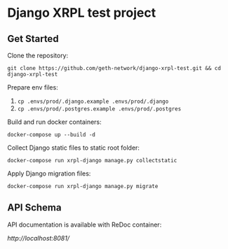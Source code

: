 # Django XRPL test project

## Get Started
Clone the repository:

`git clone https://github.com/geth-network/django-xrpl-test.git && cd django-xrpl-test`


Prepare env files:
1) `cp .envs/prod/.django.example .envs/prod/.django` 
2) `cp .envs/prod/.postgres.example .envs/prod/.postgres`

Build and run docker containers:

`docker-compose up --build -d`

Collect Django static files to static root folder:

`docker-compose run xrpl-django manage.py collectstatic`

Apply Django migration files:

`docker-compose run xrpl-django manage.py migrate`



## API Schema
API documentation is available with ReDoc container:

*http://localhost:8081/*
